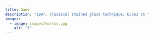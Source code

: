 ```yaml
---
title: Game
description: "1997, classical stained glass technique, 65x63 cm "
images:
  - image: images/kortos.jpg
    alt: "1"
---
```

